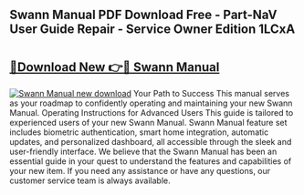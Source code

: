 ## Swann Manual PDF Download Free - Part-NaV User Guide Repair - Service Owner Edition 1LCxA

# <h2><a href="http://bc11679.oget.top/?id=Swann+Manual">🔗Download New 👉🔴 Swann Manual</a></h2>

[![Swann Manual new download](https://i.imgur.com/5g1atiW.png)](http://bc11679.oget.top/?id=Swann+Manual)
Your Path to Success This manual serves as your roadmap to confidently operating and maintaining your new Swann Manual. Operating Instructions for Advanced Users This guide is tailored to experienced users of your new Swann Manual. Swann Manual feature set includes biometric authentication, smart home integration, automatic updates, and personalized dashboard, all accessible through the sleek and user-friendly interface. We believe that the Swann Manual has been an essential guide in your quest to understand the features and capabilities of your new item. If you need any assistance or have any questions, our customer service team is always available.
